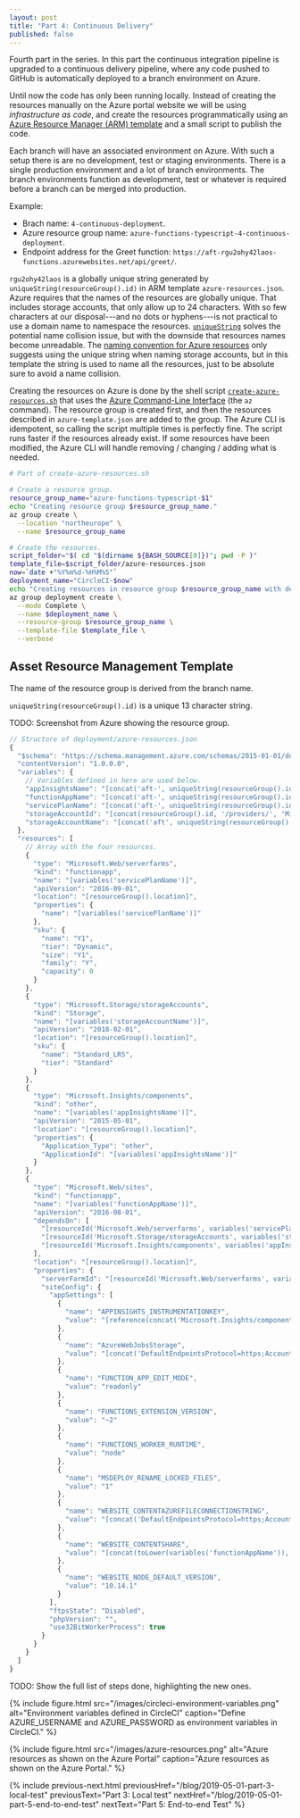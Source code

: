 ```yaml
---
layout: post
title: "Part 4: Continuous Delivery"
published: false
---
```


Fourth part in the series. In this part the continuous integration pipeline is upgraded to a continuous delivery pipeline, where any code pushed to GitHub is automatically deployed to a branch environment on Azure.

Until now the code has only been running locally. Instead of creating the resources manually on the Azure portal website we will be using *infrastructure as code*, and create the resources programmatically using an [Azure Resource Manager (ARM) template](https://docs.microsoft.com/en-us/azure/azure-resource-manager/) and a small script to publish the code.

Each branch will have an associated environment on Azure. With such a setup there is are no development, test or staging environments. There is a single production environment and a lot of branch environments. The branch environments function as development, test or whatever is required before a branch can be merged into production.

Example:

- Brach name: `4-continuous-deployment`.
- Azure resource group name: `azure-functions-typescript-4-continuous-deployment`.
- Endpoint address for the Greet function: `https://aft-rgu2ohy42laos-functions.azurewebsites.net/api/greet/`.

`rgu2ohy42laos` is a globally unique string generated by `uniqueString(resourceGroup().id)` in ARM template `azure-resources.json`. Azure requires that the names of the resources are globally unique. That includes storage accounts, that only allow up to 24 characters. With so few characters at our disposal---and no dots or hyphens---is not practical to use a domain name to namespace the resources. [`uniqueString`](https://docs.microsoft.com/en-us/azure/azure-resource-manager/resource-group-template-functions-string#uniquestring) solves the potential name collision issue, but with the downside that resources names become unreadable. The [naming convention for Azure resources](https://docs.microsoft.com/en-us/azure/architecture/best-practices/naming-conventions) only suggests using the unique string when naming storage accounts, but in this template the string is used to name all the resources, just to be absolute sure to avoid a name collision.

Creating the resources on Azure is done by the shell script [`create-azure-resources.sh`](https://github.com/janaagaard75/azure-functions-typescript/blob/4-continuous-deployment/deployment/create-azure-resources.sh) that uses the [Azure Command-Line Interface](https://docs.microsoft.com/en-us/cli/azure/?view=azure-cli-latest) (the `az` command). The resource group is created first, and then the resources described in `azure-template.json` are added to the group. The Azure CLI is idempotent, so calling the script multiple times is perfectly fine. The script runs faster if the resources already exist. If some resources have been modified, the Azure CLI will handle removing / changing / adding what is needed.

```bash
# Part of create-azure-resources.sh

# Create a resource group.
resource_group_name="azure-functions-typescript-$1"
echo "Creating resource group $resource_group_name."
az group create \
  --location "northeurope" \
  --name $resource_group_name

# Create the resources.
script_folder="$( cd "$(dirname ${BASH_SOURCE[0]})"; pwd -P )"
template_file=$script_folder/azure-resources.json
now=`date +"%Y%m%d-%H%M%S"`
deployment_name="CircleCI-$now"
echo "Creating resources in resource group $resource_group_name with deployment $deployment_name."
az group deployment create \
  --mode Complete \
  --name $deployment_name \
  --resource-group $resource_group_name \
  --template-file $template_file \
  --verbose
```

## Asset Resource Management Template

The name of the resource group is derived from the branch name.

`uniqueString(resourceGroup().id)` is a unique 13 character string.

TODO: Screenshot from Azure showing the resource group.

```javascript
// Structore of deployment/azure-resources.json
{
  "$schema": "https://schema.management.azure.com/schemas/2015-01-01/deploymentTemplate.json#",
  "contentVersion": "1.0.0.0",
  "variables": {
    // Variables defined in here are used below.
    "appInsightsName": "[concat('aft-', uniqueString(resourceGroup().id), '-appinsights')]",
    "functionAppName": "[concat('aft-', uniqueString(resourceGroup().id), '-functions')]",
    "servicePlanName": "[concat('aft-', uniqueString(resourceGroup().id), '-serviceplan')]",
    "storageAccountId": "[concat(resourceGroup().id, '/providers/', 'Microsoft.Storage/storageAccounts/', variables('storageAccountName'))]",
    "storageAccountName": "[concat('aft', uniqueString(resourceGroup().id), 'sa')]"
  },
  "resources": [
    // Array with the four resources.
    {
      "type": "Microsoft.Web/serverfarms",
      "kind": "functionapp",
      "name": "[variables('servicePlanName')]",
      "apiVersion": "2016-09-01",
      "location": "[resourceGroup().location]",
      "properties": {
        "name": "[variables('servicePlanName')]"
      },
      "sku": {
        "name": "Y1",
        "tier": "Dynamic",
        "size": "Y1",
        "family": "Y",
        "capacity": 0
      }
    },
    {
      "type": "Microsoft.Storage/storageAccounts",
      "kind": "Storage",
      "name": "[variables('storageAccountName')]",
      "apiVersion": "2018-02-01",
      "location": "[resourceGroup().location]",
      "sku": {
        "name": "Standard_LRS",
        "tier": "Standard"
      }
    },
    {
      "type": "Microsoft.Insights/components",
      "kind": "other",
      "name": "[variables('appInsightsName')]",
      "apiVersion": "2015-05-01",
      "location": "[resourceGroup().location]",
      "properties": {
        "Application_Type": "other",
        "ApplicationId": "[variables('appInsightsName')]"
      }
    },
    {
      "type": "Microsoft.Web/sites",
      "kind": "functionapp",
      "name": "[variables('functionAppName')]",
      "apiVersion": "2016-08-01",
      "dependsOn": [
        "[resourceId('Microsoft.Web/serverfarms', variables('servicePlanName'))]",
        "[resourceId('Microsoft.Storage/storageAccounts', variables('storageAccountName'))]",
        "[resourceId('Microsoft.Insights/components', variables('appInsightsName'))]"
      ],
      "location": "[resourceGroup().location]",
      "properties": {
        "serverFarmId": "[resourceId('Microsoft.Web/serverfarms', variables('servicePlanName'))]",
        "siteConfig": {
          "appSettings": [
            {
              "name": "APPINSIGHTS_INSTRUMENTATIONKEY",
              "value": "[reference(concat('Microsoft.Insights/components/', variables('appInsightsName'))).InstrumentationKey]"
            },
            {
              "name": "AzureWebJobsStorage",
              "value": "[concat('DefaultEndpointsProtocol=https;AccountName=', variables('storageAccountName'), ';AccountKey=', listKeys(variables('storageAccountId'),'2015-05-01-preview').key1)]"
            },
            {
              "name": "FUNCTION_APP_EDIT_MODE",
              "value": "readonly"
            },
            {
              "name": "FUNCTIONS_EXTENSION_VERSION",
              "value": "~2"
            },
            {
              "name": "FUNCTIONS_WORKER_RUNTIME",
              "value": "node"
            },
            {
              "name": "MSDEPLOY_RENAME_LOCKED_FILES",
              "value": "1"
            },
            {
              "name": "WEBSITE_CONTENTAZUREFILECONNECTIONSTRING",
              "value": "[concat('DefaultEndpointsProtocol=https;AccountName=', variables('storageAccountName'), ';AccountKey=', listKeys(variables('storageAccountId'),'2015-05-01-preview').key1)]"
            },
            {
              "name": "WEBSITE_CONTENTSHARE",
              "value": "[concat(toLower(variables('functionAppName')), '-content')]"
            },
            {
              "name": "WEBSITE_NODE_DEFAULT_VERSION",
              "value": "10.14.1"
            }
          ],
          "ftpsState": "Disabled",
          "phpVersion": "",
          "use32BitWorkerProcess": true
        }
      }
    }
  ]
}
```

TODO: Show the full list of steps done, highlighting the new ones.

{% include figure.html
  src="/images/circleci-environment-variables.png"
  alt="Environment variables defined in CircleCI"
  caption="Define AZURE_USERNAME and AZURE_PASSWORD as environment variables in CircleCI."
%}

{% include figure.html
  src="/images/azure-resources.png"
  alt="Azure resources as shown on the Azure Portal"
  caption="Azure resources as shown on the Azure Portal."
%}

{% include previous-next.html
  previousHref="/blog/2019-05-01-part-3-local-test"
  previousText="Part 3: Local test"
  nextHref="/blog/2019-05-01-part-5-end-to-end-test"
  nextText="Part 5: End-to-end Test"
%}
